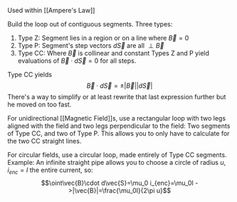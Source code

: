 Used within [[Ampere's Law]]

Build the loop out of contiguous segments. Three types:
1. Type Z: Segment lies in a region or on a line where $\vec{B}=0$
2. Type P: Segment's step vectors $d\vec{S}$ are all $\perp \vec{B}$
3. Type CC: Where $\vec{B}$ is collinear and constant
Types Z and P yield evaluations of $\vec{B}\cdot d\vec{S}=0$ for all steps.

Type CC yields $$\vec{B}\cdot d\vec{S}=\pm|\vec{B}||d\vec{S}|$$
There's a way to simplify or at least rewrite that last expression further but he moved on too fast.

For unidirectional [[Magnetic Field]]s, use a rectangular loop with two legs aligned with the field and two legs perpendicular to the field:
Two segments of Type CC, and two of Type P. This allows you to only have to calculate for the two CC straight lines.

For circular fields, use a circular loop, made entirely of Type CC segments.
Example: An infinite straight pipe allows you to choose a circle of radius $u$, $i_{enc}=I$ the entire current, so:$$\oint\vec{B}\cdot d\vec{S}=\mu_0 i_{enc}=\mu_0I ->|\vec{B}|=\frac{\mu_0I}{2\pi u}$$